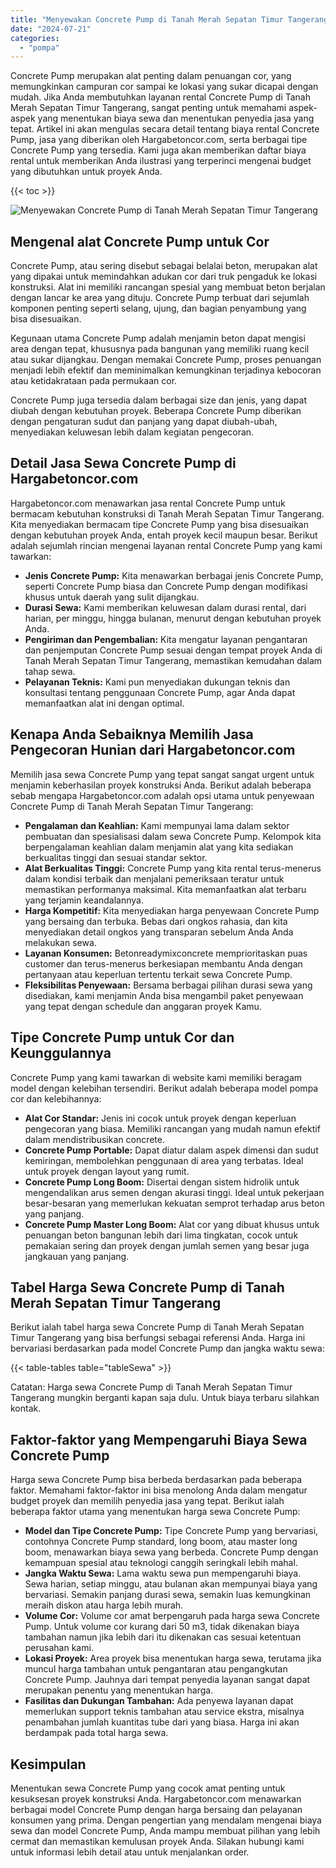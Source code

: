 ```yaml
---
title: "Menyewakan Concrete Pump di Tanah Merah Sepatan Timur Tangerang"
date: "2024-07-21"
categories: 
  - "pompa"
---
```




Concrete Pump merupakan alat penting dalam penuangan cor, yang memungkinkan campuran cor sampai ke lokasi yang sukar dicapai dengan mudah. Jika Anda membutuhkan layanan rental Concrete Pump di Tanah Merah Sepatan Timur Tangerang, sangat penting untuk memahami aspek-aspek yang menentukan biaya sewa dan menentukan penyedia jasa yang tepat. Artikel ini akan mengulas secara detail tentang biaya rental Concrete Pump, jasa yang diberikan oleh Hargabetoncor.com, serta berbagai tipe Concrete Pump yang tersedia. Kami juga akan memberikan daftar biaya rental untuk memberikan Anda ilustrasi yang terperinci mengenai budget yang dibutuhkan untuk proyek Anda.

{{< toc >}}

![Menyewakan Concrete Pump di Tanah Merah Sepatan Timur Tangerang](https://hargareadymixid.github.io/pompa/concrete-pump%20(11).png)

## Mengenal alat Concrete Pump untuk Cor

Concrete Pump, atau sering disebut sebagai belalai beton, merupakan alat yang dipakai untuk memindahkan adukan cor dari truk pengaduk ke lokasi konstruksi. Alat ini memiliki rancangan spesial yang membuat beton berjalan dengan lancar ke area yang dituju. Concrete Pump terbuat dari sejumlah komponen penting seperti selang, ujung, dan bagian penyambung yang bisa disesuaikan.

Kegunaan utama Concrete Pump adalah menjamin beton dapat mengisi area dengan tepat, khususnya pada bangunan yang memiliki ruang kecil atau sukar dijangkau. Dengan memakai Concrete Pump, proses penuangan menjadi lebih efektif dan meminimalkan kemungkinan terjadinya kebocoran atau ketidakrataan pada permukaan cor.

Concrete Pump juga tersedia dalam berbagai size dan jenis, yang dapat diubah dengan kebutuhan proyek. Beberapa Concrete Pump diberikan dengan pengaturan sudut dan panjang yang dapat diubah-ubah, menyediakan keluwesan lebih dalam kegiatan pengecoran.

## Detail Jasa Sewa Concrete Pump di Hargabetoncor.com

Hargabetoncor.com menawarkan jasa rental Concrete Pump untuk bermacam kebutuhan konstruksi di Tanah Merah Sepatan Timur Tangerang. Kita menyediakan bermacam tipe Concrete Pump yang bisa disesuaikan dengan kebutuhan proyek Anda, entah proyek kecil maupun besar. Berikut adalah sejumlah rincian mengenai layanan rental Concrete Pump yang kami tawarkan:

- **Jenis Concrete Pump:** Kita menawarkan berbagai jenis Concrete Pump, seperti Concrete Pump biasa dan Concrete Pump dengan modifikasi khusus untuk daerah yang sulit dijangkau.
- **Durasi Sewa:** Kami memberikan keluwesan dalam durasi rental, dari harian, per minggu, hingga bulanan, menurut dengan kebutuhan proyek Anda.
- **Pengiriman dan Pengembalian:** Kita mengatur layanan pengantaran dan penjemputan Concrete Pump sesuai dengan tempat proyek Anda di Tanah Merah Sepatan Timur Tangerang, memastikan kemudahan dalam tahap sewa.
- **Pelayanan Teknis:** Kami pun menyediakan dukungan teknis dan konsultasi tentang penggunaan Concrete Pump, agar Anda dapat memanfaatkan alat ini dengan optimal.

## Kenapa Anda Sebaiknya Memilih Jasa Pengecoran Hunian dari Hargabetoncor.com

Memilih jasa sewa Concrete Pump yang tepat sangat sangat urgent untuk menjamin keberhasilan proyek konstruksi Anda. Berikut adalah beberapa sebab mengapa Hargabetoncor.com adalah opsi utama untuk penyewaan Concrete Pump di Tanah Merah Sepatan Timur Tangerang:

- **Pengalaman dan Keahlian:** Kami mempunyai lama dalam sektor pembuatan dan spesialisasi dalam sewa Concrete Pump. Kelompok kita berpengalaman keahlian dalam menjamin alat yang kita sediakan berkualitas tinggi dan sesuai standar sektor.
- **Alat Berkualitas Tinggi:** Concrete Pump yang kita rental terus-menerus dalam kondisi terbaik dan menjalani pemeriksaan teratur untuk memastikan performanya maksimal. Kita memanfaatkan alat terbaru yang terjamin keandalannya.
- **Harga Kompetitif:** Kita menyediakan harga penyewaan Concrete Pump yang bersaing dan terbuka. Bebas dari ongkos rahasia, dan kita menyediakan detail ongkos yang transparan sebelum Anda Anda melakukan sewa.
- **Layanan Konsumen:** Betonreadymixconcrete memprioritaskan puas customer dan terus-menerus berkesiapan membantu Anda dengan pertanyaan atau keperluan tertentu terkait sewa Concrete Pump.
- **Fleksibilitas Penyewaan:** Bersama berbagai pilihan durasi sewa yang disediakan, kami menjamin Anda bisa mengambil paket penyewaan yang tepat dengan schedule dan anggaran proyek Kamu.

## Tipe Concrete Pump untuk Cor dan Keunggulannya

Concrete Pump yang kami tawarkan di website kami memiliki beragam model dengan kelebihan tersendiri. Berikut adalah beberapa model pompa cor dan kelebihannya:

- **Alat Cor Standar:** Jenis ini cocok untuk proyek dengan keperluan pengecoran yang biasa. Memiliki rancangan yang mudah namun efektif dalam mendistribusikan concrete.
- **Concrete Pump Portable:** Dapat diatur dalam aspek dimensi dan sudut kemiringan, membolehkan penggunaan di area yang terbatas. Ideal untuk proyek dengan layout yang rumit.
- **Concrete Pump Long Boom:** Disertai dengan sistem hidrolik untuk mengendalikan arus semen dengan akurasi tinggi. Ideal untuk pekerjaan besar-besaran yang memerlukan kekuatan semprot terhadap arus beton yang panjang.
- **Concrete Pump Master Long Boom:** Alat cor yang dibuat khusus untuk penuangan beton bangunan lebih dari lima tingkatan, cocok untuk pemakaian sering dan proyek dengan jumlah semen yang besar juga jangkauan yang panjang.

## Tabel Harga Sewa Concrete Pump di Tanah Merah Sepatan Timur Tangerang

Berikut ialah tabel harga sewa Concrete Pump di Tanah Merah Sepatan Timur Tangerang yang bisa berfungsi sebagai referensi Anda. Harga ini bervariasi berdasarkan pada model Concrete Pump dan jangka waktu sewa:

{{< table-tables table="tableSewa" >}}

Catatan: Harga sewa Concrete Pump di Tanah Merah Sepatan Timur Tangerang mungkin berganti kapan saja dulu. Untuk biaya terbaru silahkan kontak.

## Faktor-faktor yang Mempengaruhi Biaya Sewa Concrete Pump

Harga sewa Concrete Pump bisa berbeda berdasarkan pada beberapa faktor. Memahami faktor-faktor ini bisa menolong Anda dalam mengatur budget proyek dan memilih penyedia jasa yang tepat. Berikut ialah beberapa faktor utama yang menentukan harga sewa Concrete Pump:

- **Model dan Tipe Concrete Pump:** Tipe Concrete Pump yang bervariasi, contohnya Concrete Pump standard, long boom, atau master long boom, menawarkan biaya sewa yang berbeda. Concrete Pump dengan kemampuan spesial atau teknologi canggih seringkali lebih mahal.
- **Jangka Waktu Sewa:** Lama waktu sewa pun mempengaruhi biaya. Sewa harian, setiap minggu, atau bulanan akan mempunyai biaya yang bervariasi. Semakin panjang durasi sewa, semakin luas kemungkinan meraih diskon atau harga lebih murah.
- **Volume Cor:** Volume cor amat berpengaruh pada harga sewa Concrete Pump. Untuk volume cor kurang dari 50 m3, tidak dikenakan biaya tambahan namun jika lebih dari itu dikenakan cas sesuai ketentuan perusahan kami.
- **Lokasi Proyek:** Area proyek bisa menentukan harga sewa, terutama jika muncul harga tambahan untuk pengantaran atau pengangkutan Concrete Pump. Jauhnya dari tempat penyedia layanan sangat dapat merupakan penentu yang menentukan harga.
- **Fasilitas dan Dukungan Tambahan:** Ada penyewa layanan dapat memerlukan support teknis tambahan atau service ekstra, misalnya penambahan jumlah kuantitas tube dari yang biasa. Harga ini akan berdampak pada total harga sewa.

## Kesimpulan

Menentukan sewa Concrete Pump yang cocok amat penting untuk kesuksesan proyek konstruksi Anda. Hargabetoncor.com menawarkan berbagai model Concrete Pump dengan harga bersaing dan pelayanan konsumen yang prima. Dengan pengertian yang mendalam mengenai biaya sewa dan model Concrete Pump, Anda mampu membuat pilihan yang lebih cermat dan memastikan kemulusan proyek Anda. Silakan hubungi kami untuk informasi lebih detail atau untuk menjalankan order.
